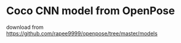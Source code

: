 # Coco CNN model from OpenPose

download from
https://github.com/rapee9999/openpose/tree/master/models
